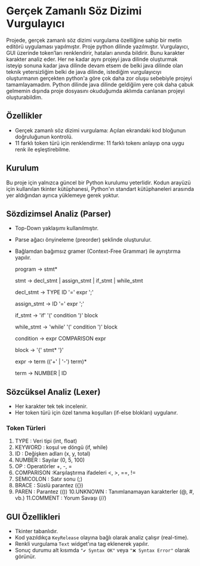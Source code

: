 # Gerçek Zamanlı Söz Dizimi Vurgulayıcı

Projede, gerçek zamanlı söz dizimi vurgulama özelliğine sahip bir metin editörü uygulaması yapılmıştır. Proje python dilinde yazılmıştır. Vurgulayıcı, GUI üzerinde token’ları renklendirir, hataları anında bildirir. Bunu karakter karakter analiz eder. Her ne kadar aynı projeyi java dilinde oluşturmak isteyip sonuna kadar java dilinde devam etsem de belki java dilinde olan teknik yetersizliğim belki de java dilinde, istediğim vurgulayıcıyı oluşturmanın gerçekten python'a göre çok daha zor oluşu sebebiyle projeyi tamamlayamadım. Python dilinde java dilinde geldiğiim yere çok daha çabuk gelmemin dışında proje dosyasını okuduğumda aklımda canlanan projeyi oluşturabildim.


## Özellikler

- Gerçek zamanlı söz dizimi vurgulama: Açılan ekrandaki kod bloğunun doğruluğunun kontrolü.
- 11 farklı token türü için renklendirme: 11 farklı tokenı anlayıp ona uygu renk ile eşleştirebilme.


## Kurulum

Bu proje için yalnızca güncel bir Python kurulumu yeterlidir. Kodun arayüzü için kullanılan tkinter kütüphanesi, Python'ın standart kütüphaneleri arasında yer aldığından ayrıca yüklemeye gerek yoktur.


## Sözdizimsel Analiz (Parser)
- Top-Down yaklaşımı kullanılmıştır.
- Parse ağacı önyineleme (preorder) şeklinde oluşturulur.
- Bağlamdan bağımsız gramer (Context-Free Grammar) ile ayrıştırma yapılır.


	program → stmt*

	stmt → decl_stmt | assign_stmt | if_stmt | while_stmt

	decl_stmt → TYPE ID '=' expr ';'

	assign_stmt → ID '=' expr ';'

	if_stmt → 'if' '(' condition ')' block

	while_stmt → 'while' '(' condition ')' block

	condition → expr COMPARISON expr

	block → '{' stmt* '}'

	expr → term (('+' | '-') term)*

	term → NUMBER | ID


## Sözcüksel Analiz (Lexer)

- Her karakter tek tek incelenir.
- Her token türü için özel tanıma koşulları (if-else blokları) uygulanır.


### Token Türleri

1. TYPE : Veri tipi (int, float)
2. KEYWORD : koşul ve döngü (if, while)
3. ID : Değişken adları (x, y, total)
4. NUMBER : Sayılar (0, 5, 100)
5. OP : Operatörler +, -, =
6. COMPARISON :Karşılaştırma ifadeleri <, >, ==, !=
7. SEMICOLON : Satır sonu (;)
8. BRACE : Süslü parantez ({})
9. PAREN : Parantez (())
10.UNKNOWN : Tanımlanamayan karakterler (@, #, vb.)
11.COMMENT : Yorum Savaşı (//)


## GUI Özellikleri 

- Tkinter tabanlıdır.
- Kod yazıldıkça `KeyRelease` olayına bağlı olarak analiz çalışır (real-time).
- Renkli vurgulama `Text` widget'ına tag eklenerek yapılır.
- Sonuç durumu alt kısımda `"✔ Syntax OK"` veya `"❌ Syntax Error"` olarak görünür.